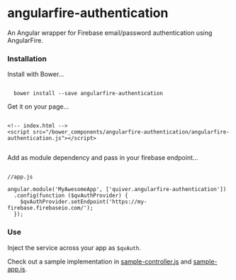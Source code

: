 angularfire-authentication
==========================

An Angular wrapper for Firebase email/password authentication using AngularFire.

### Installation

Install with Bower...

```

  bower install --save angularfire-authentication

```

Get it on your page...

```

<!-- index.html -->
<script src="/bower_components/angularfire-authentication/angularfire-authentication.js"></script>


```

Add as module dependency and pass in your firebase endpoint...

```

//app.js

angular.module('MyAwesomeApp', ['quiver.angularfire-authentication'])
  .config(function ($qvAuthProvider) {
    $qvAuthProvider.setEndpoint('https://my-firebase.firebaseio.com/');
  });

```

### Use

Inject the service across your app as  ```$qvAuth```.

Check out a sample implementation  in [sample-controller.js](https://github.com/deltaepsilon/angularfire-authentication/blob/master/sample-controller.js)
and [sample-app.js](https://github.com/deltaepsilon/angularfire-authentication/blob/master/sample-app.js).